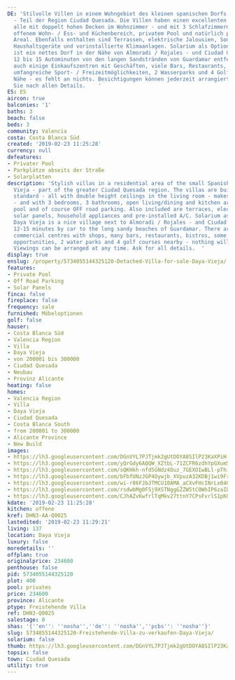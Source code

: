 ```yaml
---
DE: 'Stilvolle Villen in einem Wohngebiet des kleinen spanischen Dorfs Daya Vieja
  - Teil der Region Ciudad Quesada. Die Villen haben einen excellenten Standard -
  alle mit doppelt hohen Decken im Wohnzimmer - und mit 3 Schlafzimmern, 3 Bädern,
  offenem Wohn- / Ess- und Küchenbereich, privatem Pool und natürlich parken auf dem
  Areal. Ebenfalls enthalten sind Terrassen, elektrische Jalousien, Sonnenkollektoren,
  Haushaltsgeräte und vorinstallierte Klimaanlagen. Solarium als Option. Daya Vieja
  ist ein nettes Dorf in der Nähe von Almoradi / Rojales - und Ciudad Quesada - nur
  12 bis 15 Autominuten von den langen Sandstränden von Guardamar entfernt. Es gibt
  auch einige Einkaufszentren mit Geschäften, viele Bars, Restaurants, Bistros, einige
  umfangreiche Sport- / Freizeitmöglichkeiten, 2 Wasserparks und 4 Golfplätze in der
  Nähe - es fehlt an nichts. Besichtigungen können jederzeit arrangiert werden. Fragen
  Sie nach allen Details.    '
ES: ES
aircon: true
balconies: '1'
baths: 3
beach: false
beds: 3
community: Valencia
costa: Costa Blanca Süd
created: '2019-02-23 11:25:28'
currency: null
defeatures:
- Privater Pool
- Parkplätze abseits der Straße
- Solarplatten
description: 'Stylish villas in a residential area of the small Spanish village Daya
  Vieja - part of the greater Ciudad Quesada region. The villas are built to a high
  standard - all with double height ceilings in the living room - makes it very bright
  - and with 3 bedrooms, 3 bathrooms, open living/dining and kitchen area, private
  pool and of course OFF road parking. Also included are terraces, electric blinds,
  solar panels, household appliances and pre-installed A/C. Solarium as an option.
  Daya Vieja is a nice village next to Almoradi / Rojales - and Ciudad Quesada - only
  12-15 minutes by car to the long sandy beaches of Guardamar. There are also some
  commercial centres with shops, many bars, restaurants, bistros, some extensive sport/leisure
  opportunities, 2 water parks and 4 golf courses nearby - nothing will be missed.
  Viewings can be arranged at any time. Ask for all details.  '
display: true
enslug: /property/5734055144325120-Detached-Villa-for-sale-Daya-Vieja/
features:
- Private Pool
- Off Road Parking
- Solar Panels
finca: false
fireplace: false
frequency: sale
furnished: Möbeloptionen
golf: false
hauser:
- Costa Blanca Süd
- Valencia Region
- Villa
- Daya Vieja
- von 200001 bis 300000
- Ciudad Quesada
- Neubau
- Provinz Alicante
heating: false
homes:
- Valencia Region
- Villa
- Daya Vieja
- Ciudad Quesada
- Costa Blanca South
- from 200001 to 300000
- Alicante Province
- New Build
images:
- https://lh3.googleusercontent.com/DGnVYL7PJTjmk2gUtDOYA8SIlP23KaXPiH-0LJv-rtMtXSYxKzqhmIxlLhweELohZLfjkHWskgiAAjggiqA5kw=w640-rj-e30-l100
- https://lh3.googleusercontent.com/yQrGdy6AQQW_XZtbL-71ZCFR6zdhYpGXum528JwlRe2Gh6zUQVL1i4byDILnGzDKdh9KmWql3EebTHWl3UnxUw=w640-rj-e30-l100
- https://lh3.googleusercontent.com/sQKHkh-nfd5GNdz4Ouz_7GEXOIwBLl-pThiIk7dKVmHlKRfm_UVMEj88mGWdWskpauXlAPXXXPiYjZi5LLSe=w640-rj-e30-l100
- https://lh3.googleusercontent.com/bFbfUNzJGP4Oywjb_XVpuzA32KDBj1wi9FrBeSbKvq8fZ1Y6SgGW1h6aeUN_sx26cPHPTYpbS2EZ20S-_Cs7=w640-rj-e30-l100
- https://lh3.googleusercontent.com/wi-r86FJbJTMCU10AMA_aCXvFHcINrLx040zagAvB2jTu4k-W7hJQ1pNtwpbInubisg07lLpU7qXBO5HR5Jf=w640-rj-e30-l100
- https://lh3.googleusercontent.com/rsdwbMg0F5j9XSTNggGZZW5tC0WhIP6zaID07US6RVAB2XWj6WMJj4-72h92HAi4TIMtWle3lwiNxGN66Sp-=w640-rj-e30-l100
- https://lh3.googleusercontent.com/CJhAZvKwfrlTqMkv27ttnY7CPsFvrlS1pKQLPS6o8aJSkFVSRa0osN5UfiDLS_rA2nkOclRBqNzJPuEefZD2=w640-rj-e30-l100
kdate: '2019-02-23 11:25:28'
kitchen: offene
kref: DHN3-AA-Q0025
lastedited: '2019-02-23 11:29:21'
living: 137
location: Daya Vieja
luxury: false
moredetails: ''
offplan: true
originalprice: 234600
penthouse: false
pid: 5734055144325120
plot: 400
pool: privates
price: 234600
province: Alicante
ptype: Freistehende Villa
ref: DHN3-Q0025
salestage: 0
shas: '{''en'': ''nosha'',''de'': ''nosha'',''pcbs'': ''nosha''}'
slug: 5734055144325120-Freistehende-Villa-zu-verkaufen-Daya-Vieja/
solarium: false
thumb: https://lh3.googleusercontent.com/DGnVYL7PJTjmk2gUtDOYA8SIlP23KaXPiH-0LJv-rtMtXSYxKzqhmIxlLhweELohZLfjkHWskgiAAjggiqA5kw=w400-h240-n-rj-e30-l100
topsix: false
town: Ciudad Quesada
utility: true
---
```

